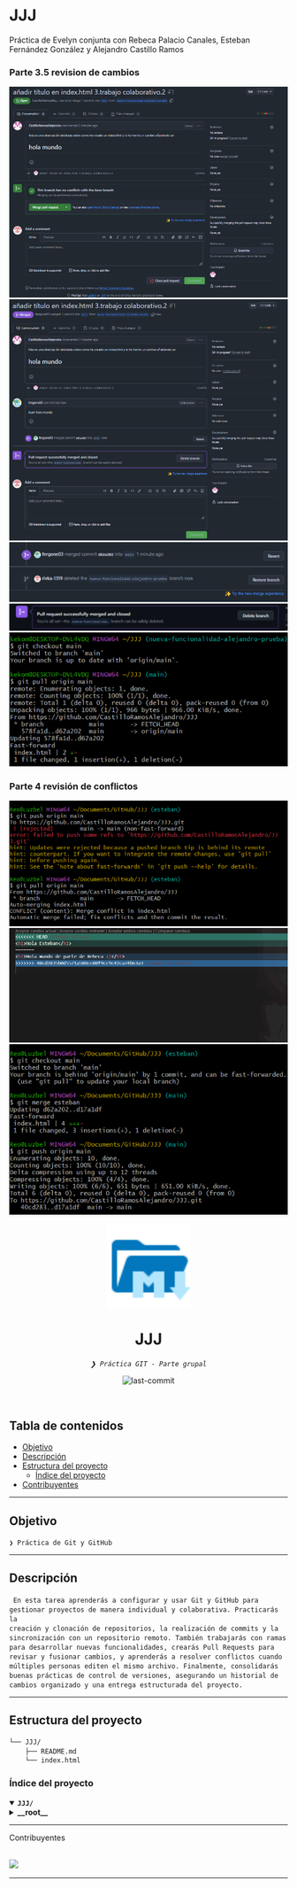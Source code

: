 # JJJ
Práctica de Evelyn conjunta con Rebeca Palacio Canales, Esteban Fernández González y Alejandro Castillo Ramos
### Parte 3.5 revision de cambios
![alt text](<practica colaborativa JJJ/parte 3.5 revision de cambios/1.png>)
![alt text](<practica colaborativa JJJ/parte 3.5 revision de cambios/2.png>)
![alt text](<practica colaborativa JJJ/parte 3.5 revision de cambios/3.png>)
![alt text](<practica colaborativa JJJ/parte 3.5 revision de cambios/4.png>)
![alt text](<practica colaborativa JJJ/parte 3.5 revision de cambios/5.png>)
### Parte 4 revisión de conflictos
![alt text](<practica colaborativa JJJ/parte 4 revision de conflictos/1.png>)
![alt text](<practica colaborativa JJJ/parte 4 revision de conflictos/2.png>)
![alt text](<practica colaborativa JJJ/parte 4 revision de conflictos/3.png>)
<p align="center">
    <img src="https://raw.githubusercontent.com/PKief/vscode-material-icon-theme/ec559a9f6bfd399b82bb44393651661b08aaf7ba/icons/folder-markdown-open.svg" align="center" width="30%">
</p>
<p align="center"><h1 align="center">JJJ</h1></p>
<p align="center"><em><code>❯ Práctica GIT - Parte grupal</code></em></p>
<p align="center">
	<img src="https://img.shields.io/github/last-commit/CastilloRamosAlejandro/JJJ?style=default&logo=git&logoColor=white&color=0080ff" alt="last-commit">
</p>
<p align="center">
</p>
<p align="center">
</p>
<br>

##  Tabla de contenidos

- [ Objetivo](#-overview)
- [ Descripción](#-features)
- [ Estructura del proyecto](#-project-structure)
  - [ Índice del proyecto](#-project-index)
- [ Contribuyentes](#-contributing)
---

##  Objetivo

<code>❯ Práctica de Git y GitHub</code>

---

##  Descripción

<code> En esta tarea aprenderás a configurar y usar Git y GitHub para gestionar proyectos de manera individual y colaborativa. Practicarás la creación y clonación de repositorios, la realización de commits y la sincronización con un repositorio remoto. También trabajarás con ramas para desarrollar nuevas funcionalidades, crearás Pull Requests para revisar y fusionar cambios, y aprenderás a resolver conflictos cuando múltiples personas editen el mismo archivo. Finalmente, consolidarás buenas prácticas de control de versiones, asegurando un historial de cambios organizado y una entrega estructurada del proyecto. 
</code>

---

##  Estructura del proyecto

```sh
└── JJJ/
    ├── README.md
    └── index.html
```


###  Índice del proyecto
<details open>
	<summary><b><code>JJJ/</code></b></summary>
	<details> 
		<summary><b>__root__</b></summary>
		<blockquote>
			<table>
			<tr>
				<td><b><a href='https://github.com/CastilloRamosAlejandro/JJJ/blob/master/index.html'>index.html</a></b></td>
				<td><code>El archivo cambiado</code></td>
			</tr>
			</table>
		</blockquote>
	</details>
</details>

---

<summary>Contribuyentes</summary>
<br>
<p align="left">
   <a href="https://github.com{/CastilloRamosAlejandro/JJJ/}graphs/contributors">
      <img src="https://contrib.rocks/image?repo=CastilloRamosAlejandro/JJJ">
   </a>
</p>
</details>

---

